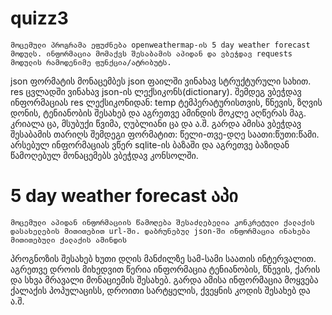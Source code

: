 # quizz3
    მოცემული პროგრამა ეფუძნება openweathermap-ის 5 day weather forecast მოდულს. ინფორმაცია მომაქვს შესაბამის აპიდან და ვბეჭდავ requests მოდულის რამოდენიმე ფუნქცია/ატრიბუტს.
json ფორმატის მონაცემბეს json ფაილში ვინახავ სტრუქტურული სახით. res ცვლადში ვინახავ json-ის ლექსიკონს(dictionary).
    შემდეგ ვბეჭდავ ინფორმაციას res ლექსიკონიდან: temp 
ტემპერატურისთვის, წნევის, ზღვის დონის, ტენიანობის შესახებ და აგრეთვე ამინდის მოკლე აღწერას მაგ. კრიალა ცა, მსუბუქი წვიმა, ღუბლიანი ცა და ა.შ. გარდა ამისა ვბეჭდავ შესაბამის თარიღს
შემდეგი ფორმატით: წელი-თვე-დღე საათი:წუთი:წამი. არსებულ ინფორმაციას ვწერ sqlite-ის ბაზაში და აგრეთვე ბაზიდან წამოღებულ მონაცემებს ვბეჭდავ კონსოლში. 
# 5 day weather forecast აპი
    მოცემული აპიდან ინფორმაციის წამოღება შესაძლებელია კონკრეტული ქალაქის დასახელების მითითებით url-ში. დაბრუნებულ json-ში ინფორმაცია ინახება მითითებული ქალაქის ამინდის
პროგნოზის შესახებ ხუთი დღის მანძილზე სამ-სამი საათის ინტერვალით. აგრეთვე დროის მიხედვით წერია ინფორმაცია ტენიანობის, წნევის, ქარის და სხვა მრავალი მონაციემის შესახებ.
გარდა ამისა ინფორმაცია მოყვება ქალაქის პოპულაცისს, დროითი სარტყელის, ქვეყნის კოდის შესახებ და ა.შ.    
